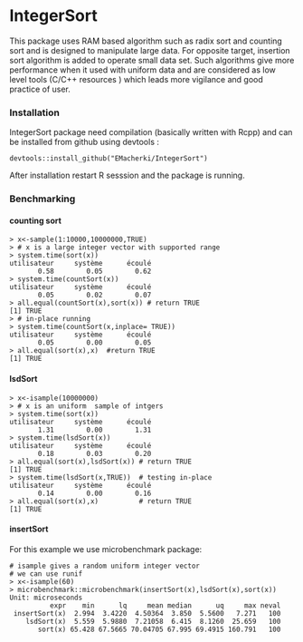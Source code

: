 # IntegerSort
This package uses RAM based algorithm such as radix sort and counting sort and is designed to manipulate large data. For opposite target, insertion sort algorithm is added to operate small data set. Such algorithms give more performance when it used with uniform data and are considered as low level tools (C/C++ resources ) which leads more vigilance and good practice of user.

### Installation
IntegerSort package need compilation (basically written with Rcpp) and can be installed from  github using devtools :
```
devtools::install_github("EMacherki/IntegerSort")
```
After installation restart R sesssion and the package is running.

### Benchmarking
#### counting sort

```
> x<-sample(1:10000,10000000,TRUE)
> # x is a large integer vector with supported range 
> system.time(sort(x))
utilisateur     système      écoulé 
       0.58        0.05        0.62 
> system.time(countSort(x))
utilisateur     système      écoulé 
       0.05        0.02        0.07 
> all.equal(countSort(x),sort(x)) # return TRUE
[1] TRUE
> # in-place running
> system.time(countSort(x,inplace= TRUE)) 
utilisateur     système      écoulé 
       0.05        0.00        0.05 
> all.equal(sort(x),x)  #return TRUE
[1] TRUE
```
#### lsdSort

```
> x<-isample(10000000)
> # x is an uniform  sample of intgers
> system.time(sort(x))
utilisateur     système      écoulé 
       1.31        0.00        1.31 
> system.time(lsdSort(x))
utilisateur     système      écoulé 
       0.18        0.03        0.20 
> all.equal(sort(x),lsdSort(x)) # return TRUE
[1] TRUE
> system.time(lsdSort(x,TRUE))  # testing in-place
utilisateur     système      écoulé 
       0.14        0.00        0.16 
> all.equal(sort(x),x)          # return TRUE 
[1] TRUE
```

#### insertSort
For this example we use microbenchmark package:
```
# isample gives a random uniform integer vector 
# we can use runif
> x<-isample(60)
> microbenchmark::microbenchmark(insertSort(x),lsdSort(x),sort(x))
Unit: microseconds
          expr    min      lq     mean median      uq     max neval
 insertSort(x)  2.994  3.4220  4.50364  3.850  5.5600   7.271   100
    lsdSort(x)  5.559  5.9880  7.21058  6.415  8.1260  25.659   100
       sort(x) 65.428 67.5665 70.04705 67.995 69.4915 160.791   100
```





